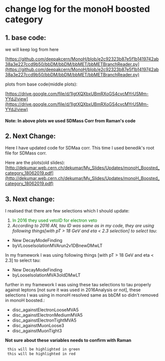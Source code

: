 # change log for the monoH boosted category

## 1. base code:
we will keep log from here

[https://github.com/deepakcern/MonoH/blob/e2c92323b87e5f1b1419742ab38a3e227ccd9b50/bbDM/bbDM/bbMET/bbMETBranchReader.py](https://github.com/deepakcern/MonoH/blob/e2c92323b87e5f1b1419742ab38a3e227ccd9b50/bbDM/bbDM/bbMET/bbMETBranchReader.py)


plots from base code(middle plots): 

[https://drive.google.com/file/d/1IgtXQXbxUBmRXoGS4cvcMYrUSMm-YYdJ/view](https://drive.google.com/file/d/1IgtXQXbxUBmRXoGS4cvcMYrUSMm-YYdJ/view)

#### Note: In above plots we used SDMass Corr from Raman's code

## 2. Next Change:
Here I have updated code for SDMaa corr. This time I used benedik's root file for SDMass corr.

Here are the plots(old slides):
[http://dekumar.web.cern.ch/dekumar/My_Slides/Updates/monoH_Boosted_category_18062019.pdf](http://dekumar.web.cern.ch/dekumar/My_Slides/Updates/monoH_Boosted_category_18062019.pdf)


## 3. Next change:

I realised that there are few selections which I should update:
1. <font color="green"> In 2016 they used vetoID for electron veto </font> 
2. _According to 2016 AN, tau ID was same as in my code, they are using following things[with pT > 18 GeV and eta < 2.3 selection] to select tau_:
  - New DecayModeFinding
  - byVLooseIsolationMVArun2v1DBnewDMwLT
  
In my framework I was using following things [with pT > 18 GeV and eta < 2.3] to select tau:
- New DecayModeFinding
- byLooseIsolationMVA3oldDMwLT

further in my framework I was using these tau selections to tau properly against leptons [not sure it was used in 2016Analysis or not], these selections I was using in monoH resolved same as bbDM so didn't removed in monoH boosted.:
- disc_againstElectronLooseMVA5
- disc_againstElectronMediumMVA5
- disc_againstElectronTightMVA5
- disc_againstMuonLoose3 
- disc_againstMuonTight3

**Not sure about these variables needs to confirm with Raman**

```diff
 this will be highlighted in green
 this will be highlighted in red
```
